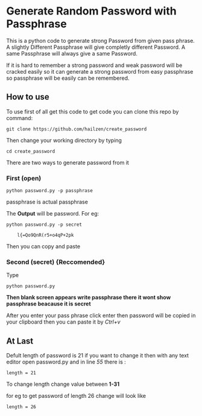 
#  Generate Random Password with Passphrase

This is a python code to generate strong Password from given pass phrase. A slightly Different Passphrase will give completly different Password. A same Passphrase will always give a same Password.

If it is hard to remember a strong password and weak password will be cracked easily so it can generate a strong password from easy passphrase so passphrase will be easily can be remembered.
## How to use
To use first of all get this code to get code you can clone this repo by command:
    
    git clone https://github.com/hailzen/create_password

Then change your working directory by typing 

    cd create_password


There are two ways to generate password from it 


### First (open) 

    python password.py -p passphrase 
passphrase is actual passphrase

The **Output** will be password. For eg:

    python password.py -p secret

        l{=Qo9QnR(r5+o4qP+2pk
Then you can copy and paste 

### Second (secret) {Reccomended}
Type

    python password.py
**Then blank screen appears write passphrase there it wont show passphrase beacause it is secret**

After you enter your pass phrase click enter then password will be copied in your clipboard then you can paste it by *Ctrl+v*
## At Last

Defult length of password is 21 if you want to change it then with any text editor open password.py and in line *55* there is :

    length = 21
To change length change value between **1-31**


for eg to get password of length 26 change will look like

    length = 26

